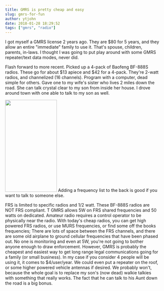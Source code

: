 ```yaml
---
title: GMRS is pretty cheap and easy
slug: gmrs-for-fun
author: ytjohn
date: 2018-01-28 18:29:52
tags: ["gmrs", "radio"]
---
```

I got myself a GMRS license 2 years ago. They are $80 for 5 years, and they allow an entire "immediate" family  to use it. That's spouse, children, parents, in-laws. I thought I was going to put play around with some GMRS repeater/text data modes, never did.

Flash forward to more recent. Picked up a 4-pack of Baofeng BF-888S radios. These go for about $13 apiece and $42 for a 4-pack. They're 2-watt radios, and channelized (16 channels).  Program with a computer, dead simple for others. Gave one to my wife's sister who lives 2 miles down the road. She can talk crystal clear to my son from inside her house. I drove around town with one able to talk to my son as well. 

<a href="https://static.yourtech.us/yt/uploads/2018/01/bf888swithlabels.jpg"><img src="https://static.yourtech.us/yt/uploads/2018/01/bf888swithlabels-169x300.jpg" alt="" width="169" height="300" class="size-medium wp-image-583" /></a> Adding a frequency list to the back is good if you want to talk to someone else.

FRS is limited to specific radios and 1/2 watt. These BF-888S radios are NOT FRS compliant. T GMRS allows 5W on FRS shared frequencies and 50 watts on dedicated. Amateur radio requires a control operator to be physically near the radio. With today's cheap radios, you can get high powered FRS radios, or use MURS frequencies, or find some off the books frequencies; There are lots of space between the FRS channels, and there are some old airplane to ground cellular frequencies that have been phased out. No one is monitoring and even at 5W, you're not going to bother anyone enough to draw enforcement. However, GMRS is probably the cheapest and easiest way to get long range legal communications going for a family (or small business). In my case if you consider 4 people will be using it, it comes to $4/user/year. We could even put a repeater on the roof, or some higher powered vehicle antennas if desired. We probably won't, because the whole goal is to replace my son's (now dead) walkie talkies with something that really works. The fact that he can talk to his Aunt down the road is a big bonus.
